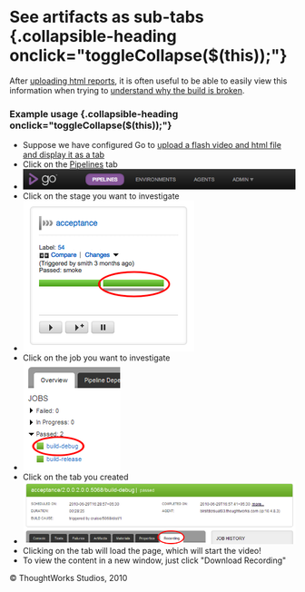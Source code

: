 
 

See artifacts as sub-tabs {.collapsible-heading onclick="toggleCollapse($(this));"}
=========================

After [uploading html reports](dev_upload_test_report.html), it is often
useful to be able to easily view this information when trying to
[understand why the build is
broken](dev_understand_why_build_broken.html).

### Example usage {.collapsible-heading onclick="toggleCollapse($(this));"}

-   Suppose we have configured Go to [upload a flash video and html file
    and display it as a tab](dev_upload_test_report.html)
-   Click on the [Pipelines](../navigations/Pipelines_Dashboard_page.html) tab
-   ![](../resources/images/cruise/topnav_pipelines.png)
-   Click on the stage you want to investigate
-   ![](../resources/images/cruise/dev/see_artifact_as_tab/click_on_stage.png)
-   Click on the job you want to investigate
-   ![](../resources/images/cruise/dev/see_artifact_as_tab/2_click_job_with_tab.png)
-   Click on the tab you created
-   ![](../resources/images/cruise/dev/see_artifact_as_tab/3_click_my_subtab.png)
-   Clicking on the tab will load the page, which will start the video!
-   To view the content in a new window, just click "Download Recording"





© ThoughtWorks Studios, 2010

